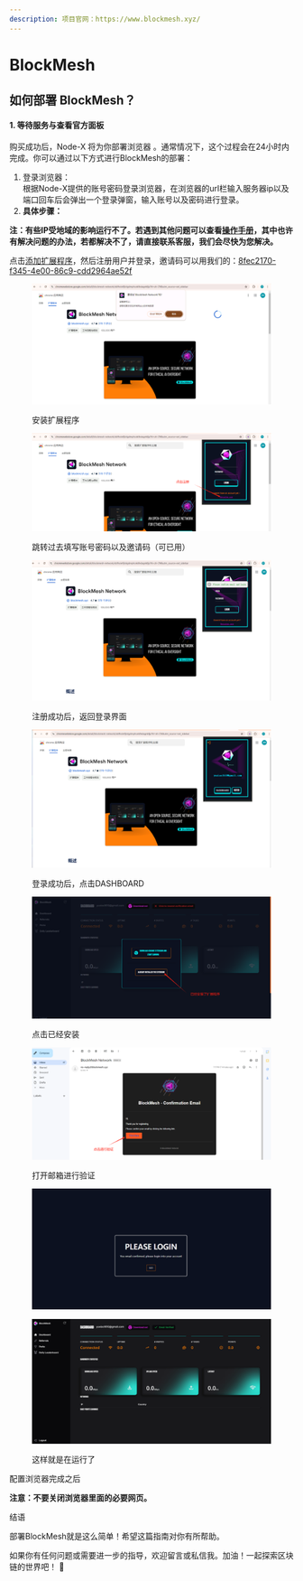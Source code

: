 ```yaml
---
description: 项目官网：https://www.blockmesh.xyz/
---
```


# BlockMesh

## 如何部署  BlockMesh？

#### 1. 等待服务与查看官方面板

购买成功后，Node-X 将为你部署浏览器 。通常情况下，这个过程会在24小时内完成。你可以通过以下方式进行BlockMesh的部署：

1. 登录浏览器： \
   根据Node-X提供的账号密码登录浏览器，在浏览器的url栏输入服务器ip以及端口回车后会弹出一个登录弹窗，输入账号以及密码进行登录。
2. **具体步骤：**

**注：有些IP受地域的影响运行不了。若遇到其他问题可以查看**[**操作手册**](https://docs.node-x.xyz/chan-pin-shou-ce/yi-jian-bu-shu/depin-gua-ji-zhuan-yong-liu-lan-qi/depin-liu-lan-qi-cao-zuo-shou-ce)**，其中也许有解决问题的办法，若都解决不了，请直接联系客服，我们会尽快为您解决。**

点击[添加扩展程序](https://chromewebstore.google.com/detail/blockmesh-network/obfhoiefijlolgdmphcekifedagnkfjp?utm_source=ext_app_menu)，然后注册用户并登录，邀请码可以用我们的：[8fec2170-f345-4e00-86c9-cdd2964ae52f](https://app.blockmesh.xyz/register?invite_code=8fec2170-f345-4e00-86c9-cdd2964ae52f)

<figure><img src="../../../.gitbook/assets/微信图片_20241105192616.png" alt=""><figcaption><p>安装扩展程序</p></figcaption></figure>

<figure><img src="../../../.gitbook/assets/微信图片_20241105193010.png" alt=""><figcaption><p>跳转过去填写账号密码以及邀请码（可已用）</p></figcaption></figure>

<figure><img src="../../../.gitbook/assets/微信图片_20241105192658.png" alt=""><figcaption><p>注册成功后，返回登录界面</p></figcaption></figure>

<figure><img src="../../../.gitbook/assets/微信图片_20241105192705.png" alt=""><figcaption><p>登录成功后，点击DASHBOARD</p></figcaption></figure>

<figure><img src="../../../.gitbook/assets/微信图片_20241105192710.png" alt=""><figcaption><p>点击已经安装</p></figcaption></figure>

<figure><img src="../../../.gitbook/assets/微信图片_20241105192715.png" alt=""><figcaption><p>打开邮箱进行验证</p></figcaption></figure>

<figure><img src="../../../.gitbook/assets/微信图片_20241105192722.png" alt=""><figcaption></figcaption></figure>

<figure><img src="../../../.gitbook/assets/微信图片_20241105192728.png" alt=""><figcaption><p>这样就是在运行了</p></figcaption></figure>

配置浏览器完成之后

**注意：不要关闭浏览器里面的必要网页。**

结语

部署BlockMesh就是这么简单！希望这篇指南对你有所帮助。

如果你有任何问题或需要进一步的指导，欢迎留言或私信我。加油！一起探索区块链的世界吧！ 🚀
